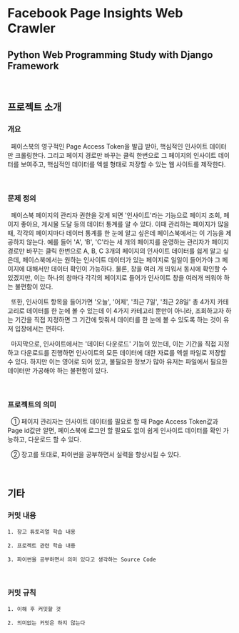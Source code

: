 Facebook Page Insights Web Crawler
==================================

Python Web Programming Study with Django Framework
--------------------------------------------------

<br/>

## 프로젝트 소개

### 개요

&nbsp;&nbsp;페이스북의 영구적인 Page Access Token을 발급 받아, 핵심적인 인사이트 데이터만 크롤링한다. 그리고 페이지 경로만 바꾸는 클릭 한번으로 그 페이지의 인사이트 데이터를 보여주고, 핵심적인 데이터를 엑셀 형태로 저장할 수 있는 웹 사이트를 제작한다.

<br/>

### 문제 정의

&nbsp;&nbsp;페이스북 페이지의 관리자 권한을 갖게 되면 '인사이트'라는 기능으로 페이지 조회, 페이지 좋아요, 게시물 도달 등의 데이터 통계를 알 수 있다. 이때 관리하는 페이지가 많을 때, 각각의 페이지마다 데이터 통계를 한 눈에 알고 싶은데 페이스북에서는 이 기능을 제공하지 않는다. 예를 들어 'A', 'B', 'C'라는 세 개의 페이지를 운영하는 관리자가 페이지 경로만 바꾸는 클릭 한번으로 A, B, C 3개의 페이지의 인사이트 데이터를 쉽게 알고 싶은데, 페이스북에서는 원하는 인사이트 데이터가 있는 페이지로 일일이 들어가야 그 페이지에 대해서만 데이터 확인이 가능하다. 물론, 창을 여러 개 띄워서 동시에 확인할 수 있겠지만, 이는 하나의 창마다 각각의 페이지로 들어가 인사이트 창을 여러개 띄워야 하는 불편함이 있다.

&nbsp;&nbsp;또한, 인사이트 항목을 들어가면 '오늘', '어제', '최근 7일', '최근 28일' 총 4가지 카테고리로 데이터를 한 눈에 볼 수 있는데 이 4가지 카테고리 뿐만이 아니라, 조회하고자 하는 기간을 직접 지정하면 그 기간에 맞춰서 데이터를 한 눈에 볼 수 있도록 하는 것이 유저 입장에서는 편하다.

&nbsp;&nbsp;마지막으로, 인사이트에서는 '데이터 다운로드' 기능이 있는데, 이는 기간을 직접 지정하고 다운로드를 진행하면 인사이트의 모든 데이터에 대한 자료를 엑셀 파일로 저장할 수 있다. 하지만 이는 영어로 되어 있고, 불필요한 정보가 많아 유저는 파일에서 필요한 데이터만 가공해야 하는 불편함이 있다.

<br/>

### 프로젝트의 의미

&nbsp;&nbsp;① 페이지 관리자는 인사이트 데이터를 필요로 할 때 Page Access Token값과 Page id값만 알면, 페이스북에 로그인 할 필요도 없이 쉽게 인사이트 데이터를 확인 가능하고, 다운로드 할 수 있다.

&nbsp;&nbsp;② 장고를 토대로, 파이썬을 공부하면서 실력을 향상시킬 수 있다.

<br/>

## 기타

### 커밋 내용

```
1. 장고 튜토리얼 학습 내용

2. 프로젝트 관련 학습 내용

3. 파이썬을 공부하면서 의미 있다고 생각하는 Source Code 
```

<br/>

### 커밋 규칙

```
1. 이해 후 커밋할 것

2. 의미없는 커밋은 하지 않는다
```
